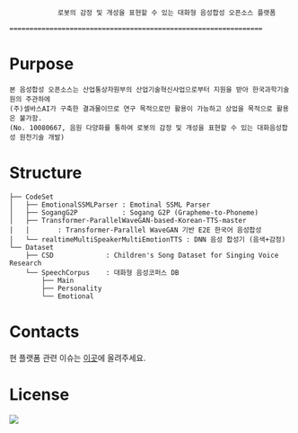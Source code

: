 				로봇의 감정 및 개성을 표현할 수 있는 대화형 음성합성 오픈소스 플랫폼
				===============================================================
Purpose
====
	본 음성합성 오픈소스는 산업통상자원부의 산업기술혁신사업으로부터 지원을 받아 한국과학기술원의 주관하에 
    (주)셀바스AI가 구축한 결과물이므로 연구 목적으로만 활용이 가능하고 상업을 목적으로 활용은 불가함. 
	(No. 10080667, 음원 다양화를 통하여 로봇의 감정 및 개성을 표현할 수 있는 대화음성합성 원천기술 개발)


Structure
====

```
├── CodeSet
│   ├── EmotionalSSMLParser : Emotinal SSML Parser
│   ├── SogangG2P           : Sogang G2P (Grapheme-to-Phoneme)
│   ├── Transformer-ParallelWaveGAN-based-Korean-TTS-master 
│   │       : Transformer-Parallel WaveGAN 기반 E2E 한국어 음성합성
│   └── realtimeMultiSpeakerMultiEmotionTTS : DNN 음성 합성기 (음색+감정)
└── Dataset
    ├── CSD             : Children's Song Dataset for Singing Voice Research
    └── SpeechCorpus    : 대화형 음성코퍼스 DB
        ├── Main
        ├── Personality
        └── Emotional  
```

Contacts
====
현 플랫폼 관련 이슈는 [이곳](https://github.com/emotiontts/emotiontts_open_db/issues)에 올려주세요.

License
====
<img src="https://github.com/emotiontts/emotiontts_open_db/blob/master/120px-Cc-by-nc-sa_icon.svg.png">
